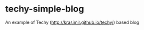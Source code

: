 techy-simple-blog
=================

An example of Techy (http://krasimir.github.io/techy/) based blog
